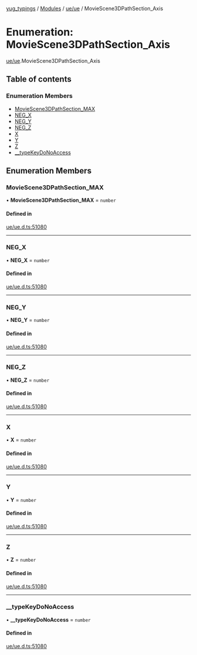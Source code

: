 [yug_typings](../README.md) / [Modules](../modules.md) / [ue/ue](../modules/ue_ue.md) / MovieScene3DPathSection\_Axis

# Enumeration: MovieScene3DPathSection\_Axis

[ue/ue](../modules/ue_ue.md).MovieScene3DPathSection_Axis

## Table of contents

### Enumeration Members

- [MovieScene3DPathSection\_MAX](ue_ue.MovieScene3DPathSection_Axis.md#moviescene3dpathsection_max)
- [NEG\_X](ue_ue.MovieScene3DPathSection_Axis.md#neg_x)
- [NEG\_Y](ue_ue.MovieScene3DPathSection_Axis.md#neg_y)
- [NEG\_Z](ue_ue.MovieScene3DPathSection_Axis.md#neg_z)
- [X](ue_ue.MovieScene3DPathSection_Axis.md#x)
- [Y](ue_ue.MovieScene3DPathSection_Axis.md#y)
- [Z](ue_ue.MovieScene3DPathSection_Axis.md#z)
- [\_\_typeKeyDoNoAccess](ue_ue.MovieScene3DPathSection_Axis.md#__typekeydonoaccess)

## Enumeration Members

### MovieScene3DPathSection\_MAX

• **MovieScene3DPathSection\_MAX** = `number`

#### Defined in

[ue/ue.d.ts:51080](https://github.com/YugMetaverse/yug_typings/blob/25cad34/ue/ue.d.ts#L51080)

___

### NEG\_X

• **NEG\_X** = `number`

#### Defined in

[ue/ue.d.ts:51080](https://github.com/YugMetaverse/yug_typings/blob/25cad34/ue/ue.d.ts#L51080)

___

### NEG\_Y

• **NEG\_Y** = `number`

#### Defined in

[ue/ue.d.ts:51080](https://github.com/YugMetaverse/yug_typings/blob/25cad34/ue/ue.d.ts#L51080)

___

### NEG\_Z

• **NEG\_Z** = `number`

#### Defined in

[ue/ue.d.ts:51080](https://github.com/YugMetaverse/yug_typings/blob/25cad34/ue/ue.d.ts#L51080)

___

### X

• **X** = `number`

#### Defined in

[ue/ue.d.ts:51080](https://github.com/YugMetaverse/yug_typings/blob/25cad34/ue/ue.d.ts#L51080)

___

### Y

• **Y** = `number`

#### Defined in

[ue/ue.d.ts:51080](https://github.com/YugMetaverse/yug_typings/blob/25cad34/ue/ue.d.ts#L51080)

___

### Z

• **Z** = `number`

#### Defined in

[ue/ue.d.ts:51080](https://github.com/YugMetaverse/yug_typings/blob/25cad34/ue/ue.d.ts#L51080)

___

### \_\_typeKeyDoNoAccess

• **\_\_typeKeyDoNoAccess** = `number`

#### Defined in

[ue/ue.d.ts:51080](https://github.com/YugMetaverse/yug_typings/blob/25cad34/ue/ue.d.ts#L51080)
